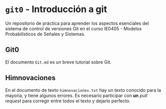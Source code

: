# `git0` - Introducción a git

Un repositorio de práctica para aprender los aspectos esenciales del sistema de control de versiones Git en el curso IE0405 - Modelos Probabilísticos de Señales y Sistemas.

## Git0

El documento `Git.md` es un breve tutorial sobre Git.

## Himnovaciones

En el documento de texto `himnovaciones.txt` hay un texto conocido para la mayoría, y tiene algunos errores. Es necesario participar con **un** *pull request* para corregir entre todos el texto y dejarlo perfecto.
